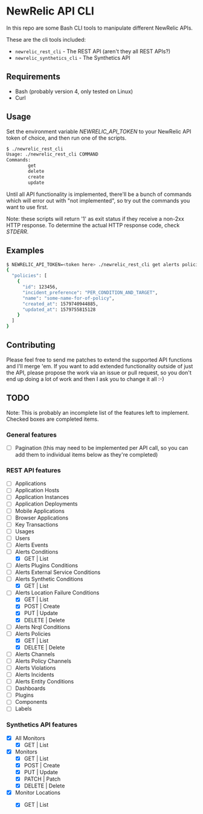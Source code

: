 # NewRelic API CLI

In this repo are some Bash CLI tools to manipulate different NewRelic APIs.

These are the cli tools included:
 - `newrelic_rest_cli` - The REST API (aren't they all REST APIs?)
 - `newrelic_synthetics_cli` - The Synthetics API

## Requirements
 - Bash (probably version 4, only tested on Linux)
 - Curl

## Usage
Set the environment variable *NEWRELIC_API_TOKEN* to your NewRelic API token of choice, and then run one of the scripts.
```bash
$ ./newrelic_rest_cli
Usage: ./newrelic_rest_cli COMMAND
Commands:
        get
        delete
        create
        update
```
Until all API functionality is implemented, there'll be a bunch of commands which will error out with "not implemented", so try out the commands you want to use first.

Note: these scripts will return '1' as exit status if they receive a non-2xx HTTP response. To determine the actual HTTP response code, check *STDERR*.

## Examples
```bash
$ NEWRELIC_API_TOKEN=<token here> ./newrelic_rest_cli get alerts policies | jq .
{
  "policies": [
    {
      "id": 123456,
      "incident_preference": "PER_CONDITION_AND_TARGET",
      "name": "some-name-for-of-policy",
      "created_at": 1579740944885,
      "updated_at": 1579755815128
    }
  ]
}
```

## Contributing

Please feel free to send me patches to extend the supported API functions and I'll merge 'em. If you want to add extended functionality outside of just the API, please propose the work via an issue or pull request, so you don't end up doing a lot of work and then I ask you to change it all :-)


## TODO

Note: This is probably an incomplete list of the features left to implement. Checked boxes are completed items.

### General features
 - [ ] Pagination (this may need to be implemented per API call, so you can add them to individual items below as they're completed)

### REST API features
 - [ ] Applications
 - [ ] Application Hosts
 - [ ] Application Instances
 - [ ] Application Deployments
 - [ ] Mobile Applications
 - [ ] Browser Applications
 - [ ] Key Transactions
 - [ ] Usages
 - [ ] Users
 - [ ] Alerts Events
 - [ ] Alerts Conditions
   - [x] GET | List
 - [ ] Alerts Plugins Conditions
 - [ ] Alerts External Service Conditions
 - [ ] Alerts Synthetic Conditions
   - [x] GET | List
 - [ ] Alerts Location Failure Conditions
   - [x] GET | List
   - [x] POST | Create
   - [x] PUT | Update
   - [x] DELETE | Delete
 - [ ] Alerts Nrql Conditions
 - [ ] Alerts Policies
   - [x] GET | List
   - [x] DELETE | Delete
 - [ ] Alerts Channels
 - [ ] Alerts Policy Channels
 - [ ] Alerts Violations
 - [ ] Alerts Incidents
 - [ ] Alerts Entity Conditions
 - [ ] Dashboards
 - [ ] Plugins
 - [ ] Components
 - [ ] Labels

### Synthetics API features
 - [x] All Monitors
   - [x] GET | List
 - [x] Monitors
   - [x] GET | List
   - [x] POST | Create
   - [x] PUT | Update
   - [x] PATCH | Patch
   - [x] DELETE | Delete
 - [x] Monitor Locations
   - [x] GET | List
 
